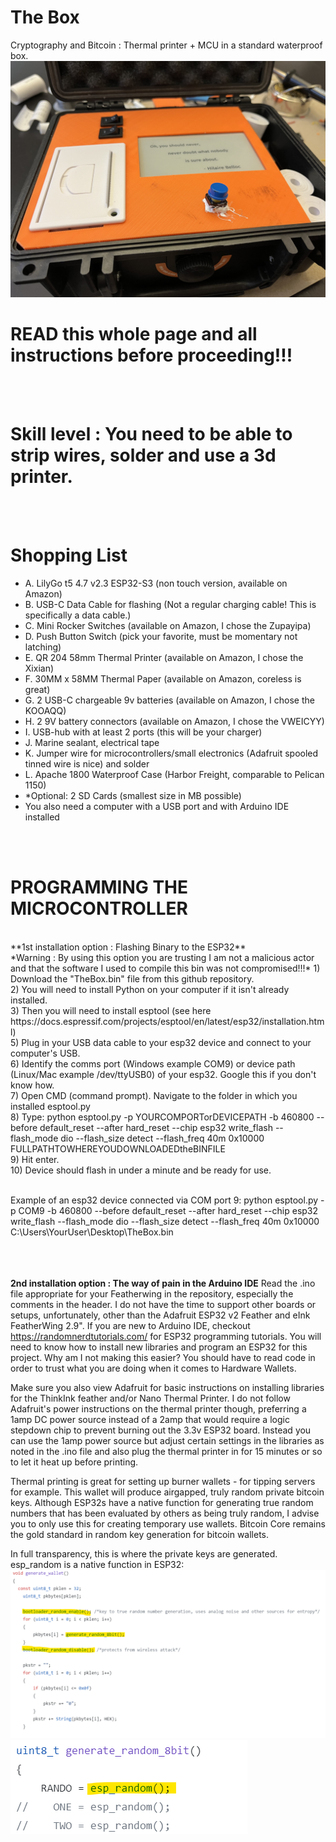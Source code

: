 # The Box
Cryptography and Bitcoin : Thermal printer + MCU in a standard waterproof box.
![The Box](https://github.com/BTCtoolshed/TheBox/blob/main/photos/01.jpeg?raw=true)

# READ this whole page and all instructions before proceeding!!!

<br><br>
# Skill level : You need to be able to strip wires, solder and use a 3d printer.

<br><br>
# Shopping List
* A. LilyGo t5 4.7 v2.3 ESP32-S3 (non touch version, available on Amazon)
* B. USB-C Data Cable for flashing (Not a regular charging cable! This is specifically a data cable.)
* C. Mini Rocker Switches (available on Amazon, I chose the Zupayipa)
* D. Push Button Switch (pick your favorite, must be momentary not latching)
* E. QR 204 58mm Thermal Printer (available on Amazon, I chose the Xixian)
* F. 30MM x 58MM Thermal Paper (available on Amazon, coreless is great)
* G. 2 USB-C chargeable 9v batteries (available on Amazon, I chose the KOOAQQ)
* H. 2 9V battery connectors (available on Amazon, I chose the VWEICYY)
* I. USB-hub with at least 2 ports (this will be your charger)
* J. Marine sealant, electrical tape
* K. Jumper wire for microcontrollers/small electronics (Adafruit spooled tinned wire is nice) and solder
* L. Apache 1800 Waterproof Case (Harbor Freight, comparable to Pelican 1150)
* *Optional: 2 SD Cards (smallest size in MB possible)
* You also need a computer with a USB port and with Arduino IDE installed

<br><br>
# PROGRAMMING THE MICROCONTROLLER
<br>
**1st installation option : Flashing Binary to the ESP32**<br>
*Warning : By using this option you are trusting I am not a malicious actor and that the software I used to compile this bin was not compromised!!!*
1) Download the "TheBox.bin" file from this github repository.<br>
2) You will need to install Python on your computer if it isn't already installed.<br>
3) Then you will need to install esptool (see here https://docs.espressif.com/projects/esptool/en/latest/esp32/installation.html)<br>
5) Plug in your USB data cable to your esp32 device and connect to your computer's USB.<br>
6) Identify the comms port (Windows example COM9) or device path (Linux/Mac example /dev/ttyUSB0) of your esp32. Google this if you don't know how.<br>
7) Open CMD (command prompt). Navigate to the folder in which you installed esptool.py <br>
8) Type: python esptool.py -p YOURCOMPORTorDEVICEPATH -b 460800 --before default_reset --after hard_reset --chip esp32  write_flash --flash_mode dio --flash_size detect --flash_freq 40m 0x10000 FULLPATHTOWHEREYOUDOWNLOADEDtheBINFILE <br>
9) Hit enter. <br>
10) Device should flash in under a minute and be ready for use. <br><br>

Example of an esp32 device connected via COM port 9: python esptool.py -p COM9 -b 460800 --before default_reset --after hard_reset --chip esp32  write_flash --flash_mode dio --flash_size detect --flash_freq 40m 0x10000 C:\Users\YourUser\Desktop\TheBox.bin

<br><br><br>
**2nd installation option : The way of pain in the Arduino IDE**
Read the .ino file appropriate for your Featherwing in the repository, especially the comments in the header. I do not have the time to support other boards or setups, unfortunately, other than the Adafruit ESP32 v2 Feather and eInk FeatherWing 2.9". If you are new to Arduino IDE, checkout https://randomnerdtutorials.com/ for ESP32 programming tutorials. You will need to know how to install new libraries and program an ESP32 for this project. Why am I not making this easier? You should have to read code in order to trust what you are doing when it comes to Hardware Wallets.

Make sure you also view Adafruit for basic instructions on installing libraries for the ThinkInk feather and/or Nano Thermal Printer. I do not follow Adafruit's power instructions on the thermal printer though, preferring a 1amp DC power source instead of a 2amp that would require a logic stepdown chip to prevent burning out the 3.3v ESP32 board. Instead you can use the 1amp power source but adjust certain settings in the libraries as noted in the .ino file and also plug the thermal printer in for 15 minutes or so to let it heat up before printing.

Thermal printing is great for setting up burner wallets - for tipping servers for example. This wallet will produce airgapped, truly random private bitcoin keys. Although ESP32s have a native function for generating true random numbers that has been evaluated by others as being truly random, I advise you to only use this for creating temporary use wallets. Bitcoin Core remains the gold standard in random key generation for bitcoin wallets.

In full transparency, this is where the private keys are generated. esp_random is a native function in ESP32:
![Randomization](https://github.com/BTCtoolshed/TippingWallet/blob/main/Photos/Random.png?raw=true)
![Randomization](https://github.com/BTCtoolshed/TippingWallet/blob/main/Photos/Random2.png?raw=true)


